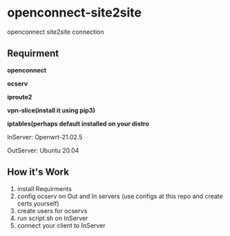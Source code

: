 # openconnect-site2site
openconnect site2site connection 

## Requirment

**openconnect**

**ocserv**

**iproute2**

**vpn-slice(install it using pip3)**

**iptables(perhaps default installed on your distro**

InServer: Openwrt-21.02.5

OutServer: Ubuntu 20.04
## How it's Work

1. install Requirments
2. config ocserv on Out and In servers (use configs at this repo and create certs yourself)
3. create users for ocservs 
4. run script.sh on InServer 
5. connect your client to InServer


